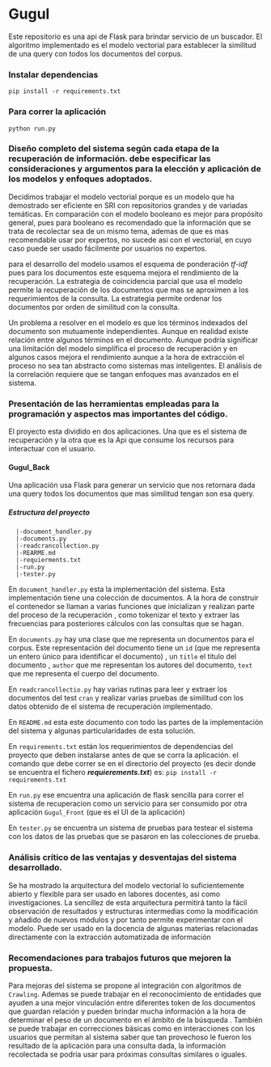 # Gugul

Este repositorio es una api de Flask para brindar servicio de un buscador. El algoritmo implementado es el modelo vectorial para establecer la similitud de una query con todos los documentos del corpus.


### Instalar dependencias

```
pip install -r requirements.txt
```

### Para correr la aplicación 
```
python run.py
```


### Diseño completo del sistema según cada etapa de la recuperación de información. debe especificar las consideraciones y argumentos para la elección y aplicación de los modelos y enfoques adoptados.

Decidimos trabajar el modelo vectorial porque es un modelo que ha demostrado ser eficiente en SRI con repositorios grandes y de variadas temáticas. En comparación con el modelo booleano es mejor para propósito general, pues para booleano es recomendado que la información que se trata de recolectar sea de un mismo tema, ademas de que es mas recomendable usar por expertos, no sucede asi con el vectorial, en cuyo caso puede ser usado fácilmente por usuarios no expertos.

para el desarrollo del modelo usamos el esquema de ponderación *tf-idf* pues para los documentos este esquema mejora el rendimiento de la recuperación. La estrategia de coincidencia parcial que usa el modelo permite la recuperación de los documentos que mas se aproximen a los requerimientos de la consulta. La estrategia permite ordenar los documentos por orden de similitud con la consulta.

Un problema a resolver en el modelo es que  los términos indexados del documento son mutuamente independientes. Aunque en realidad existe relación entre algunos términos en el documento. Aunque podría significar una limitación del modelo simplifica el proceso de recuperación y en algunos casos mejora el rendimiento aunque a la hora de extracción el proceso no sea tan abstracto como sistemas mas inteligentes. El análisis de la correlación requiere que se tangan enfoques mas avanzados en el sistema.

### Presentación de las herramientas empleadas para la programación y aspectos mas importantes del código.

El proyecto esta dividido en dos aplicaciones. Una que es el sistema de recuperación y la otra que es la Api que consume los recursos para interactuar con el usuario.

#### Gugul_Back
Una aplicación usa Flask para generar un servicio que nos retornara dada una query todos los documentos que mas similitud tengan son esa query.

##### Estructura del proyecto
```
  |-document_handler.py
  |-documents.py
  |-readcrancollection.py
  |-REARME.md
  |-requierments.txt
  |-run.py
  |-tester.py
```

En `document_handler.py` esta la implementación del sistema. Esta implementación tiene una colección de documentos. A la hora de construir el contenedor se llaman a varias funciones que inicializan y realizan parte del proceso de la recuperación , como tokenizar el texto y extraer las frecuencias para posteriores cálculos con las consultas que se hagan.

En `documents.py` hay una clase que me representa un documentos para el corpus. Este representación del documento tiene un `id` (que me representa un entero único para identificar el documento) , un `title` el titulo del documento , `author` que me representan los autores del documento, `text` que me representa el cuerpo del documento.

En `readcrancollectio.py` hay varias rutinas para leer y extraer los documentos del test `cran` y realizar varias pruebas de similitud con los datos obtenido de el sistema de recuperación implementado.

En `README.md` esta este documento con todo las partes de la implementación del sistema y algunas particularidades de esta solución.

En `requirements.txt` están los requerimientos de dependencias del proyecto que deben instalarse antes de que se corra la aplicación. el comando que debe correr se en el directorio del proyecto (es decir donde se encuentra el fichero ***requierements.txt***) es: ```pip install -r requirements.txt```

En `run.py` ese encuentra una aplicación de flask sencilla para correr el sistema de recuperacion como un servicio para ser consumido por otra aplicación `Gugul_Front` (que es el UI de la aplicación)

En `tester.py` se encuentra un sistema de pruebas para testear el sistema con los datos de las pruebas que se pasaron en las colecciones de prueba.


### Análisis crítico de las ventajas y desventajas del sistema desarrollado.

Se ha mostrado la arquitectura del modelo vectorial lo suficientemente abierto y flexible para ser usado en labores docentes, asi como investigaciones. La sencillez de esta arquitectura permitirá tanto la fácil observación de resultados y estructuras intermedias como la modificación y añadido de nuevos módulos y por tanto permite experimentar con el modelo. Puede ser usado en la docencia de algunas materias relacionadas directamente con la extracción automatizada de información  


### Recomendaciones para trabajos futuros que mejoren la propuesta.

Para mejoras del sistema se propone al integración con algoritmos de `Crawling`. Ademas se puede trabajar en el reconocimiento de entidades que ayuden a una mejor vinculación entre diferentes token de los documentos que guardan relación y pueden brindar mucha información a la hora de determinar el peso de un documento en el ámbito de la búsqueda . También se puede trabajar en correcciones básicas como en interacciones con los usuarios que permitan al sistema saber que tan provechoso le fueron los resultado de la aplicación para una consulta dada, la información recolectada se podría usar para próximas consultas similares o iguales.